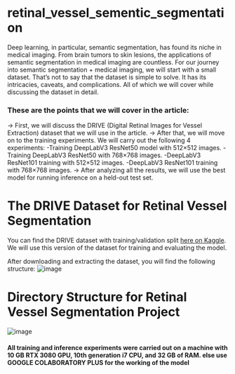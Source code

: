 # retinal_vessel_sementic_segmentation

Deep learning, in particular, semantic segmentation, has found its niche in medical imaging. From brain tumors to skin lesions, the applications of semantic segmentation in medical imaging are countless. For our journey into semantic segmentation + medical imaging, we will start with a small dataset. That’s not to say that the dataset is simple to solve. It has its intricacies, caveats, and complications. All of which we will cover while discussing the dataset in detail.

<h3> These are the points that we will cover in the article: </h3>
-> First, we will discuss the DRIVE (Digital Retinal Images for Vessel Extraction) dataset that we will use in the article.
-> After that, we will move on to the training experiments. We will carry out the following 4 experiments:
      -Training DeepLabV3 ResNet50 model with 512×512 images.
      -Training DeepLabV3 ResNet50 with 768×768 images.
      -DeepLabV3 ResNet101 training with 512×512 images.
      -DeepLabV3 ResNet101 training with 768×768 images.
-> After analyzing all the results, we will use the best model for running inference on a held-out test set.

<h1> The DRIVE Dataset for Retinal Vessel Segmentation </h6>

You can find the DRIVE dataset with training/validation split [here on Kaggle](https://www.kaggle.com/datasets/sovitrath/drive-trainvalidation-split-dataset). We will use this version of the dataset for training and evaluating the model.

After downloading and extracting the dataset, you will find the following structure:
![image](https://github.com/Manshi3/retinal_vessel_sementic_segmentation/assets/105007863/9bb7e57f-1fe8-42aa-9aa7-11429e171a31)

<h1>Directory Structure for Retinal Vessel Segmentation Project</h1>

![image](https://github.com/Manshi3/retinal_vessel_sementic_segmentation/assets/105007863/7d7a7f5f-3b3b-4377-b576-b24d3406164c)

<h4>All training and inference experiments were carried out on a machine with 10 GB RTX 3080 GPU, 10th generation i7 CPU, and 32 GB of RAM.
else use GOOGLE COLABORATORY PLUS for the working of the model</h4>


